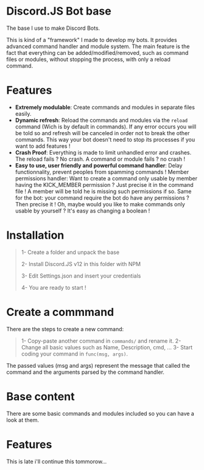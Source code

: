 # Discord.JS Bot base

The base I use to make Discord Bots.

This is kind of a "framework" I made to develop my bots. It provides advanced command handler and module system.
The main feature is the fact that everything can be added/modified/removed, such as command files or modules, without
stopping the process, with only a reload command.


# Features

- **Extremely modulable**: Create commands and modules in separate files easily.
- **Dynamic refresh**: Reload the commands and modules via the `reload` command (Wich is by default in commands). If any error occurs you will be told so and refresh will be canceled in order not to break the other commands. This way your bot doesn't need to stop its processes if you want to add features !
- **Crash Proof**: Everything is made to limit unhandled error and crashes. The reload fails ? No crash. A command or module fails ? no crash !
- **Easy to use, user friendly and powerful command handler**: Delay functionnality, prevent peoples from spamming commands ! Member permissions handler: Want to create a command only usable by member having the KICK_MEMBER permission ? Just precise it in the command file ! A member will be told he is missing such permissions if so. Same for the bot: your command require the bot do have any permissions ? Then precise it ! Oh, maybe would you like to make commands only usable by yourself ? It's easy as changing a boolean !


# Installation

> 1- Create a folder and unpack the base
>
> 2- Install Discord.JS v12 in this folder with NPM
>
> 3- Edit Settings.json and insert your credentials
>
> 4- You are ready to start !



# Create a commmand

There are the steps to create a new command:

> 1- Copy-paste another command in `commands/` and rename it.
> 2- Change all basic values such as Name, Description, cmd, ...
> 3- Start coding your command in `func(msg, args)`.

The passed values (msg and args) represent the message that called the command and the arguments parsed by the command handler.

# Base content

There are some basic commands and modules included so you can have a look at them. 

# Features

This is late i'll continue this tommorow...
